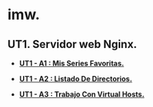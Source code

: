 # **imw.**

## **UT1. Servidor web Nginx.**

* **[UT1 - A1 : Mis Series Favoritas.](https://github.com/NoeClariNista/imw/blob/master/ut1/a1/README.md)**

* **[UT1 - A2 : Listado De Directorios.](https://github.com/NoeClariNista/imw/blob/master/ut1/a2/README.md)**

* **[UT1 - A3 : Trabajo Con Virtual Hosts.](https://github.com/NoeClariNista/imw/blob/master/ut1/a3/README.md)**
